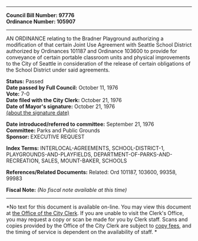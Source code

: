 * * * * *  
  
**Council Bill Number: [](#h0)[](#h2)97776**   
**Ordinance Number: 105907**  
  
* * * * *  
  
AN ORDINANCE relating to the Bradner Playground authorizing a modification of that certain Joint Use Agreement with Seattle School District authorized by Ordinances 101187 and Ordinance 103600 to provide for conveyance of certain portable classroom units and physical improvements to the City of Seattle in consideration of the release of certain obligations of the School District under said agreements.  
  
**Status:** Passed   
**Date passed by Full Council:** October 11, 1976   
**Vote:** 7-0   
**Date filed with the City Clerk:** October 21, 1976   
**Date of Mayor's signature:** October 21, 1976   
[(about the signature date)](/~public/approvaldate.htm)   
  
  
**Date introduced/referred to committee:** September 21, 1976   
**Committee:** Parks and Public Grounds   
**Sponsor:** EXECUTIVE REQUEST   
  
**Index Terms:** INTERLOCAL-AGREEMENTS, SCHOOL-DISTRICT-1, PLAYGROUNDS-AND-PLAYFIELDS, DEPARTMENT-OF-PARKS-AND-RECREATION, SALES, MOUNT-BAKER, SCHOOLS  
  
**References/Related Documents:** Related: Ord 101187, 103600, 99358, 99983  
  
**Fiscal Note:** *(No fiscal note available at this time)*  
  
* * * * *  
  
*No text for this document is available on-line. You may view this document at [the Office of the City Clerk](http://www.seattle.gov/leg/clerk/contactUs.htm). If you are unable to visit the Clerk's Office, you may request a copy or scan be made for you by Clerk staff. Scans and copies provided by the Office of the City Clerk are subject to [copy fees](http://clerk.seattle.gov/~public/clerkfees.htm), and the timing of service is dependent on the availability of staff. *  
  
  

